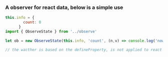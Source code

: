 ### A observer for react data, below is a simple use
```javascript
this.info = {
        count: 0
      }
import { ObserveState } from '../observe'
     
let ob = new ObserveState(this.info, 'count', (n,v) => console.log('now we change', n, v));

// the wacther is based on the defineProperty, is not applied to react state
```
